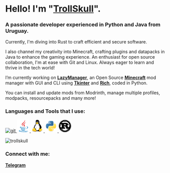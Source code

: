 # Hello! I'm "[TrollSkull](https://github.com/TrollSkull)".
### A passionate developer experienced in Python and Java from Uruguay.
Currently, I'm diving into Rust to craft efficient and secure software.

I also channel my creativity into Minecraft, crafting plugins and datapacks in Java to enhance the gaming experience. An enthusiast for open source collaboration, I'm at ease with Git and Linux. Always eager to learn and thrive in the tech world!

I’m currently working on **[LazyManager](https://github.com/TrollSkull/LazyManager)**, an Open Source **[Minecraft](https://www.minecraft.net/)** mod manager with GUI and CLI using **[Tkinter](https://docs.python.org/es/3/library/tkinter.html)** and **[Rich](https://github.com/Textualize/rich)**, coded in Python.

You can install and update mods from Modrinth, manage multiple profiles, modpacks, resourcepacks and many more!

### Languages and Tools that I use:
<p align="left"> <a href="https://git-scm.com/" target="_blank" rel="noreferrer"> <img src="https://www.vectorlogo.zone/logos/git-scm/git-scm-icon.svg" alt="git" width="40" height="40"/> </a> <a href="https://www.java.com" target="_blank" rel="noreferrer"> <img src="https://raw.githubusercontent.com/devicons/devicon/master/icons/java/java-original.svg" alt="java" width="40" height="40"/> </a> <a href="https://www.linux.org/" target="_blank" rel="noreferrer"> <img src="https://raw.githubusercontent.com/devicons/devicon/master/icons/linux/linux-original.svg" alt="linux" width="40" height="40"/> </a> <a href="https://www.python.org" target="_blank" rel="noreferrer"> <img src="https://raw.githubusercontent.com/devicons/devicon/master/icons/python/python-original.svg" alt="python" width="40" height="40"/> </a> <a href="https://www.rust-lang.org" target="_blank" rel="noreferrer"> <img src="https://raw.githubusercontent.com/devicons/devicon/master/icons/rust/rust-plain.svg" alt="rust" width="40" height="40"/> </a> <a href="https://kotlinlang.org/" target="_blank" rel="noreferrer"> </a> </p>

<p align="left"><img align="center" src="https://github-readme-stats.vercel.app/api/top-langs?username=trollskull&show_icons=true&locale=en&layout=compact&theme=dark" alt="trollskull" /></p>

### Connect with me:
**[Telegram](https://t.me/TrollSkull)**
